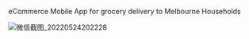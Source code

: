 eCommerce Mobile App for grocery delivery to Melbourne Households

![微信截图_20220524202228](https://user-images.githubusercontent.com/32380516/170010221-723214ed-fb5a-44a6-9d22-16468f9ebf6e.png)
